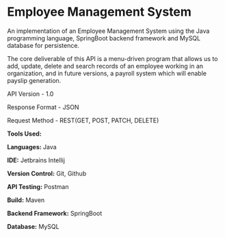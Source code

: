# Employee Management System

An implementation of an Employee Management System using the Java programming language, SpringBoot backend framework and MySQL database for persistence.  

The core deliverable of this API is a menu-driven program that allows us to add, update, delete and search records of an employee working in an organization, and in future versions, a payroll system which will enable payslip generation.

API Version - 1.0

Response Format - JSON

Request Method - REST(GET, POST, PATCH, DELETE)

**Tools Used:**

**Languages:** Java

**IDE:** Jetbrains Intellij

**Version Control:** Git, Github

**API Testing:** Postman

**Build:** Maven

**Backend Framework:** SpringBoot

**Database:** MySQL
